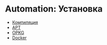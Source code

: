 # Automation: Установка

- [Компиляция](/automation/installation/build/)
- [APT](/automation/installation/apt/)
- [OPKG](/automation/installation/opkg/)
- [Docker](/automation/installation/docker/)
